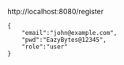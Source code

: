 http://localhost:8080/register

```
{
    "email":"john@example.com",
    "pwd":"EazyBytes@12345",
    "role":"user"
}
```